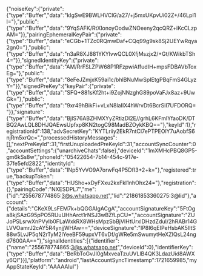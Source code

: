 {"noiseKey":{"private":{"type":"Buffer","data":"kIgSwE9BWLHVClG/a27/+j5mxUKpvUi02Z+/46LpI1I="},"public":{"type":"Buffer","data":"9YqSAFK/RtXlonoyOodwZNOeeny2qcQRZ+iKcCLzpAM="}},"pairingEphemeralKeyPair":{"private":{"type":"Buffer","data":"eCGb+1TZc0RQmwDaf+CQq99g9sk8Sj2UEYwRqya2gn0="},"public":{"type":"Buffer","data":"n3aR8XJ881YKYlvwQCL0XfjMszjx2/+Gt/KWikbTSh4="}},"signedIdentityKey":{"private":{"type":"Buffer","data":"AM/RrFSLZPW68P1RFzpwiAffudIH+mpsFDBAVbToxEg="},"public":{"type":"Buffer","data":"8eFeJZmjxK59ai1c/bhlBNuMwSpIEtgPBqFmS4GLyzY="}},"signedPreKey":{"keyPair":{"private":{"type":"Buffer","data":"SFQ+881sKf2ht+i9ZojNNzghG89poVaFJx8az+9UwGk="},"public":{"type":"Buffer","data":"9xr49hBikFi+vLxN8laIIX4hWrvDt6BcrSiI7UFDORQ="}},"signature":{"type":"Buffer","data":"BjIS76ABZHMXYyZRtizDl2E//grhL6KFmlYfaoDK/DTBQ2AwLQL8DHJQAEwsUpfxp8KN2togC98MadBZOykKBQ=="},"keyId":1},"registrationId":138,"advSecretKey":"KYTLriiy2EkR7ntCI7ePTPEOlY7uAobfS6njRm5xrQc=","processedHistoryMessages":[],"nextPreKeyId":31,"firstUnuploadedPreKeyId":31,"accountSyncCounter":0,"accountSettings":{"unarchiveChats":false},"deviceId":"1mXMHcPBQ8GP5-gm6kSs8w","phoneId":"05422654-7b14-454c-917e-37fe5efd2822","identityId":{"type":"Buffer","data":"lNp5YvVO9A7orwFq4P5DfI3+2+k="},"registered":true,"backupToken":{"type":"Buffer","data":"HUSho+xDyFXxu2kxFkl1nhOhx24="},"registration":{},"pairingCode":"NXESDPL7","me":{"id":"255678774865:3@s.whatsapp.net","lid":"21861853360275:3@lid"},"account":{"details":"CKeX9LsFEM7k+bQGGAIgACgA","accountSignatureKey":"5FtOga8kjSAzG95pPO5RUuUHhArct1rNSJ3wBZfLpCU=","accountSignature":"ZUJoPSLsrwXnPVylb0FLaWxkRX8WHsMpzSbBjVIHtUrxlDHzdZduI/2hRABr14GLVVOamrJ2cAY5R4ynjjWHAw==","deviceSignature":"IP8I6qEIPeHsbAK5IltS88w5LvJP5qN2rTyM2lYeeBF59upxVT6vDf/gWRe5mSwumytHeXZIQsL24ngd7600AA=="},"signalIdentities":[{"identifier":{"name":"255678774865:3@s.whatsapp.net","deviceId":0},"identifierKey":{"type":"Buffer","data":"BeRbToGvJI0gMxveaTzuUVLlB4QK3LdazUid8AWXy6Ql"}}],"platform":"android","lastAccountSyncTimestamp":1721659985,"myAppStateKeyId":"AAAAAIul"}


